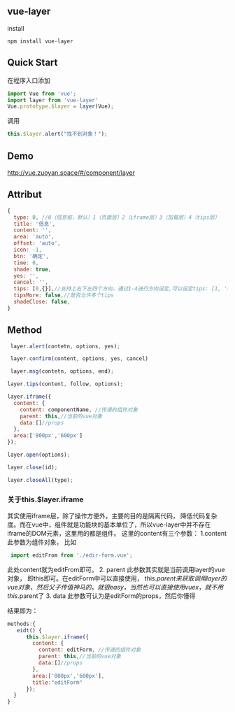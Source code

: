 ## vue-layer
install
```shell
npm install vue-layer
```

## Quick Start

在程序入口添加
```js
import Vue from 'vue';
import layer from 'vue-layer'
Vue.prototype.$layer = layer(Vue);
```
调用
```js
this.$layer.alert("找不到对象！");
```

## Demo
http://vue.zuoyan.space/#/component/layer

## Attribut
```js
{
  type: 0, //0（信息框，默认）1（页面层）2（iframe层）3（加载层）4（tips层）
  title: '信息',
  content: '',
  area: 'auto',
  offset: 'auto',
  icon: -1,
  btn: '确定',
  time: 0,
  shade: true,
  yes: '',
  cancel: '',
  tips: [0,{}],//支持上右下左四个方向，通过1-4进行方向设定,可以设定tips: [1, '#c00']
  tipsMore: false,//是否允许多个tips
  shadeClose: false,
}
```
## Method
```js
 layer.alert(contetn, options, yes);
```

```js
 layer.confirm(content, options, yes, cancel)
```
```js
 layer.msg(contetn, options, end);
```
```js
layer.tips(content, follow, options);
```
```js
layer.iframe({
  content: {
    content: componentName, //传递的组件对象
    parent: this,//当前的vue对象
    data:[]//props
  },
  area:['800px','600px']
});
```
```js
layer.open(options);
```
```js
layer.close(id);
```
```js
layer.closeAll(type);
```

### 关于this.$layer.iframe
 其实使用iframe层，除了操作方便外，主要的目的是隔离代码， 降低代码复杂度。而在vue中，组件就是功能块的基本单位了，所以vue-layer中并不存在iframe的DOM元素，这里用的都是组件。 这里的content有三个参数：
 1.content
  此参数为组件对象， 比如
  ```js
   import editFrom from './edir-form.vue';
```
  此处content就为editFrom即可。
  2. parent
  此参数其实就是当前调用layer的vue对象， 即this即可。在editForm中可以直接使用， this.$parent来获取调用layer的vue对象，然后父子传值神马的，就很easy，当然也可以直接使用vuex，就不用this.$parent了
  3. data
  此参数可认为是editForm的props，然后你懂得

结果即为：
```js
methods:{
   eidt() {
	  this.$layer.iframe({
		content: {
		  content: editForm, //传递的组件对象
		  parent: this,//当前的vue对象
		  data:[]//props
		},
		area:['800px','600px'],
		title:"editForm"
	  });
  }
}
```
